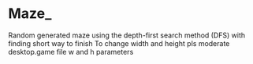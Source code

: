 # Maze_
Random generated maze using the depth-first search method (DFS) with finding short way to finish
To change width and height pls moderate desktop.game file w and h parameters

